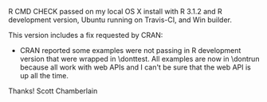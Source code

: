 R CMD CHECK passed on my local OS X install with R 3.1.2 and R development version, Ubuntu running on Travis-CI, and Win builder.

This version includes a fix requested by CRAN:
- CRAN reported some examples were not passing in R development version that
were wrapped in \donttest. All examples are now in \dontrun because all work
with web APIs and I can't be sure that the web API is up all the time. 

Thanks! Scott Chamberlain
